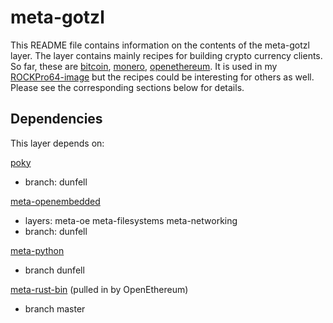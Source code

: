 # meta-gotzl

This README file contains information on the contents of the meta-gotzl layer.
The layer contains mainly recipes for building crypto currency clients. So far, these are [bitcoin](https://github.com/bitcoin/bitcoin), [monero](https://github.com/monero-project/monero), [openethereum](https://github.com/openethereum/openethereum).
It is used in my [ROCKPro64-image](https://github.com/gotzl/meta-gotzl-rk64) but the recipes could be interesting for others as well.
Please see the corresponding sections below for details.

## Dependencies

This layer depends on:

[poky](git://git.yoctoproject.org/poky)
* branch: dunfell

[meta-openembedded](git://git.openembedded.org/meta-openembedded)
* layers: meta-oe meta-filesystems meta-networking
* branch: dunfell

[meta-python]()
* branch dunfell

[meta-rust-bin](https://github.com/rust-embedded/meta-rust-bin)
(pulled in by OpenEthereum)
* branch master
